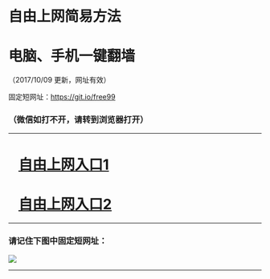 ﻿# 自由上网简易方法

# 电脑、手机一键翻墙

（2017/10/09 更新，网址有效）

固定短网址：https://git.io/free99

### （微信如打不开，请转到浏览器打开）


***





# &nbsp;&nbsp; <a href="http://ft1467426491.fwq-tz-1001.info/fwqtz01.html?t=100900119643 " target="_blank">自由上网入口1</a>
# &nbsp;&nbsp; <a href="http://ft1026219984.fwq-tz-1002.info/fwqtz02.html?t=10090012370 " target="_blank">自由上网入口2</a>
***

### 请记住下图中固定短网址：

<img src="https://s3-us-west-2.amazonaws.com/fwq-1001/yjfq-20170905okok.png" /> 


***

